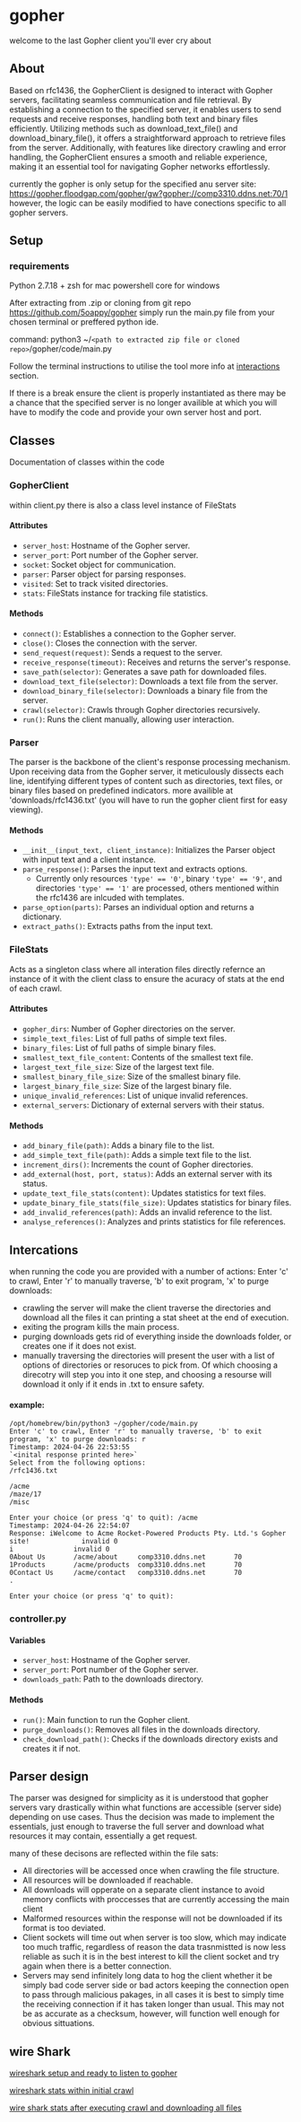 # gopher
welcome to the last Gopher client you'll ever cry about 

## About
Based on rfc1436, the GopherClient is designed to interact with Gopher servers, facilitating seamless communication and file retrieval. By establishing a connection to the specified server, it enables users to send requests and receive responses, handling both text and binary files efficiently. Utilizing methods such as download_text_file() and download_binary_file(), it offers a straightforward approach to retrieve files from the server. Additionally, with features like directory crawling and error handling, the GopherClient ensures a smooth and reliable experience, making it an essential tool for navigating Gopher networks effortlessly.

currently the gopher is only setup for the specified anu server site: https://gopher.floodgap.com/gopher/gw?gopher://comp3310.ddns.net:70/1 however, the logic can be easily modified to have conections specific to all gopher servers.
## Setup

### requirements 
Python 2.7.18 +
zsh for mac 
powershell core for windows


After extracting from .zip or cloning from git repo https://github.com/5oappy/gopher
simply run the main.py file from your chosen terminal or preffered python ide.

command:
python3 ~/`<path to extracted zip file or cloned repo>`/gopher/code/main.py

Follow the terminal instructions to utilise the tool more info at [interactions](#Intercations) section.

If there is a break ensure the client is properly instantiated as there may be a chance that the specified server is no longer availible at which you will have to modify the code and provide your own server host and port.

## Classes
Documentation of classes within the code

### GopherClient
within client.py there is also a class level instance of FileStats

#### Attributes
- `server_host`: Hostname of the Gopher server.
- `server_port`: Port number of the Gopher server.
- `socket`: Socket object for communication.
- `parser`: Parser object for parsing responses.
- `visited`: Set to track visited directories.
- `stats`: FileStats instance for tracking file statistics.

#### Methods
- `connect()`: Establishes a connection to the Gopher server.
- `close()`: Closes the connection with the server.
- `send_request(request)`: Sends a request to the server.
- `receive_response(timeout)`: Receives and returns the server's response.
- `save_path(selector)`: Generates a save path for downloaded files.
- `download_text_file(selector)`: Downloads a text file from the server.
- `download_binary_file(selector)`: Downloads a binary file from the server.
- `crawl(selector)`: Crawls through Gopher directories recursively.
- `run()`: Runs the client manually, allowing user interaction.

### Parser
The parser is the backbone of the client's response processing mechanism. Upon receiving data from the Gopher server, it meticulously dissects each line, identifying different types of content such as directories, text files, or binary files based on predefined indicators. more availible at 'downloads/rfc1436.txt' (you will have to run the gopher client first for easy viewing).

#### Methods

- `__init__(input_text, client_instance)`: Initializes the Parser object with input text and a client instance.
- `parse_response()`: Parses the input text and extracts options.
    - Currently only resources `'type' == '0'`, binary `'type' == '9'`, and directories `'type' == '1'` are processed, others mentioned within the rfc1436 are inlcuded with templates.
- `parse_option(parts)`: Parses an individual option and returns a dictionary.
- `extract_paths()`: Extracts paths from the input text.


### FileStats
Acts as a singleton class where all interation files directly refernce an instance of it with the client class to ensure the acuracy of stats at the end of each crawl.

#### Attributes

- `gopher_dirs`: Number of Gopher directories on the server.
- `simple_text_files`: List of full paths of simple text files.
- `binary_files`: List of full paths of simple binary files.
- `smallest_text_file_content`: Contents of the smallest text file.
- `largest_text_file_size`: Size of the largest text file.
- `smallest_binary_file_size`: Size of the smallest binary file.
- `largest_binary_file_size`: Size of the largest binary file.
- `unique_invalid_references`: List of unique invalid references.
- `external_servers`: Dictionary of external servers with their status.

#### Methods

- `add_binary_file(path)`: Adds a binary file to the list.
- `add_simple_text_file(path)`: Adds a simple text file to the list.
- `increment_dirs()`: Increments the count of Gopher directories.
- `add_external(host, port, status)`: Adds an external server with its status.
- `update_text_file_stats(content)`: Updates statistics for text files.
- `update_binary_file_stats(file_size)`: Updates statistics for binary files.
- `add_invalid_references(path)`: Adds an invalid reference to the list.
- `analyse_references()`: Analyzes and prints statistics for file references.

## Intercations
when running the code you are provided with a number of actions:
Enter 'c' to crawl, Enter 'r' to manually traverse, 'b' to exit program, 'x' to purge downloads: 
- crawling the server will make the client traverse the directories and download all the files it can printing a stat sheet at the end of execution.
- exiting the program kills the main process.
- purging downloads gets rid of everything inside the downloads folder, or creates one if it does not exist.
- manually traversing the directories will present the user with a list of options of directories or resoruces to pick from. Of which choosing a direcotry will step you into it one step, and choosing a resourse will download it only if it ends in .txt to ensure safety.

#### example:

```
/opt/homebrew/bin/python3 ~/gopher/code/main.py
Enter 'c' to crawl, Enter 'r' to manually traverse, 'b' to exit program, 'x' to purge downloads: r
Timestamp: 2024-04-26 22:53:55
`<inital response printed here>`
Select from the following options:
/rfc1436.txt

/acme
/maze/17
/misc

Enter your choice (or press 'q' to quit): /acme
Timestamp: 2024-04-26 22:54:07
Response: iWelcome to Acme Rocket-Powered Products Pty. Ltd.'s Gopher site!             invalid 0
i               invalid 0
0About Us       /acme/about     comp3310.ddns.net       70
1Products       /acme/products  comp3310.ddns.net       70
0Contact Us     /acme/contact   comp3310.ddns.net       70
.

Enter your choice (or press 'q' to quit): 
```

### controller.py

#### Variables

- `server_host`: Hostname of the Gopher server.
- `server_port`: Port number of the Gopher server.
- `downloads_path`: Path to the downloads directory.

#### Methods

- `run()`: Main function to run the Gopher client.
- `purge_downloads()`: Removes all files in the downloads directory.
- `check_download_path()`: Checks if the downloads directory exists and creates it if not.


## Parser design
The parser was designed for simplicity as it is understood that gopher servers vary drastically within what functions are accessible (server side) depending on use cases. Thus the decision was made to implement the essentials, just enough to traverse the full server and download what resources it may contain, essentially a get request. 

many of these decisons are reflected within the file sats:
- All directories will be accessed once when crawling the file structure.
- All resources will be downloaded if reachable.
- All downloads will opperate on a separate client instance to avoid memory conflicts with proccesses that are currently accessing the main client
- Malformed resources within the response will not be downloaded if its format is too deviated.
- Client sockets will time out when server is too slow, which may indicate too much traffic, regardless of reason the data trasnmistted is now less reliable as such it is in the best interest to kill the client socket and try again when there is a better connection.
- Servers may send infinitely long data to hog the client whether it be simply bad code server side or bad actors keeping the connection open to pass through malicious pakages, in all cases it is best to simply time the receiving connection if it has taken longer than usual. This may not be as accurate as a checksum, however, will function well enough for obvious sittuations.

## wire Shark

[wireshark setup and ready to listen to gopher](photos/wireshark1.png)

[wireshark stats within initial crawl](photos/wireshark2.png)

[wire shark stats after executing crawl and downloading all files](photos/wireshark3.png)
